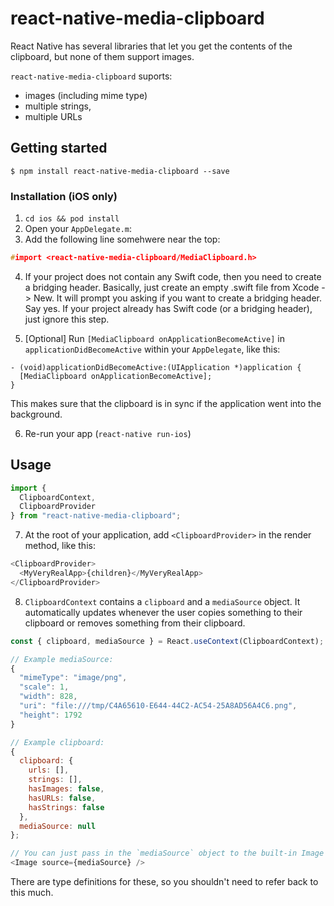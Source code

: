 # react-native-media-clipboard

React Native has several libraries that let you get the contents of the clipboard, but none of them support images.

`react-native-media-clipboard` suports:

- images (including mime type)
- multiple strings,
- multiple URLs

## Getting started

`$ npm install react-native-media-clipboard --save`

### Installation (iOS only)

1. `cd ios && pod install`
2. Open your `AppDelegate.m`:
3. Add the following line somehwere near the top:

```h
#import <react-native-media-clipboard/MediaClipboard.h>
```

4. If your project does not contain any Swift code, then you need to create a bridging header. Basically, just create an empty .swift file from Xcode -> New. It will prompt you asking if you want to create a bridging header. Say yes. If your project already has Swift code (or a bridging header), just ignore this step.

5. [Optional] Run `[MediaClipboard onApplicationBecomeActive]` in `applicationDidBecomeActive` within your `AppDelegate`, like this:

```objc
- (void)applicationDidBecomeActive:(UIApplication *)application {
  [MediaClipboard onApplicationBecomeActive];
}
```

This makes sure that the clipboard is in sync if the application went into the background.

6. Re-run your app (`react-native run-ios`)

## Usage

```javascript
import {
  ClipboardContext,
  ClipboardProvider
} from "react-native-media-clipboard";
```

7. At the root of your application, add `<ClipboardProvider>` in the render method, like this:

```javascript
<ClipboardProvider>
  <MyVeryRealApp>{children}</MyVeryRealApp>
</ClipboardProvider>
```

8. `ClipboardContext` contains a `clipboard` and a `mediaSource` object. It automatically updates whenever the user copies something to their clipboard or removes something from their clipboard.

```javascript
const { clipboard, mediaSource } = React.useContext(ClipboardContext);

// Example mediaSource:
{
  "mimeType": "image/png",
  "scale": 1,
  "width": 828,
  "uri": "file:///tmp/C4A65610-E644-44C2-AC54-25A8AD56A4C6.png",
  "height": 1792
}

// Example clipboard:
{
  clipboard: {
    urls: [],
    strings: [],
    hasImages: false,
    hasURLs: false,
    hasStrings: false
  },
  mediaSource: null
};

// You can just pass in the `mediaSource` object to the built-in Image component. As long as the mediaSource object is not null, it should just work.
<Image source={mediaSource} />
```

There are type definitions for these, so you shouldn't need to refer back to this much.
